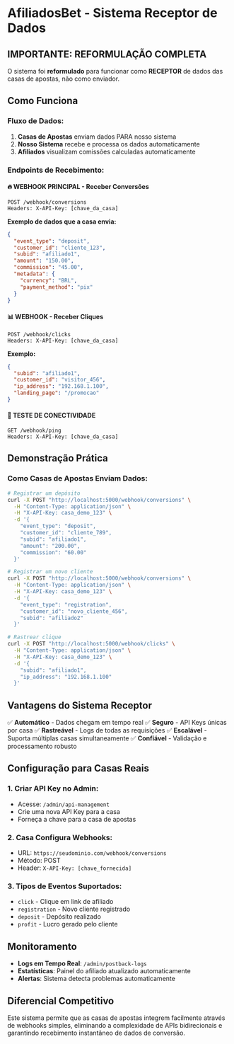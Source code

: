 # AfiliadosBet - Sistema Receptor de Dados

## IMPORTANTE: REFORMULAÇÃO COMPLETA

O sistema foi **reformulado** para funcionar como **RECEPTOR** de dados das casas de apostas, não como enviador.

## Como Funciona

### Fluxo de Dados:
1. **Casas de Apostas** enviam dados PARA nosso sistema
2. **Nosso Sistema** recebe e processa os dados automaticamente
3. **Afiliados** visualizam comissões calculadas automaticamente

### Endpoints de Recebimento:

#### 🔥 WEBHOOK PRINCIPAL - Receber Conversões
```
POST /webhook/conversions
Headers: X-API-Key: [chave_da_casa]
```

**Exemplo de dados que a casa envia:**
```json
{
  "event_type": "deposit",
  "customer_id": "cliente_123",
  "subid": "afiliado1",
  "amount": "150.00", 
  "commission": "45.00",
  "metadata": {
    "currency": "BRL",
    "payment_method": "pix"
  }
}
```

#### 📊 WEBHOOK - Receber Cliques
```
POST /webhook/clicks
Headers: X-API-Key: [chave_da_casa]
```

**Exemplo:**
```json
{
  "subid": "afiliado1",
  "customer_id": "visitor_456",
  "ip_address": "192.168.1.100",
  "landing_page": "/promocao"
}
```

#### 🏓 TESTE DE CONECTIVIDADE
```
GET /webhook/ping
Headers: X-API-Key: [chave_da_casa]
```

## Demonstração Prática

### Como Casas de Apostas Enviam Dados:

```bash
# Registrar um depósito
curl -X POST "http://localhost:5000/webhook/conversions" \
  -H "Content-Type: application/json" \
  -H "X-API-Key: casa_demo_123" \
  -d '{
    "event_type": "deposit",
    "customer_id": "cliente_789",
    "subid": "afiliado1", 
    "amount": "200.00",
    "commission": "60.00"
  }'

# Registrar um novo cliente
curl -X POST "http://localhost:5000/webhook/conversions" \
  -H "Content-Type: application/json" \
  -H "X-API-Key: casa_demo_123" \
  -d '{
    "event_type": "registration",
    "customer_id": "novo_cliente_456",
    "subid": "afiliado2"
  }'

# Rastrear clique
curl -X POST "http://localhost:5000/webhook/clicks" \
  -H "Content-Type: application/json" \
  -H "X-API-Key: casa_demo_123" \
  -d '{
    "subid": "afiliado1",
    "ip_address": "192.168.1.100"
  }'
```

## Vantagens do Sistema Receptor

✅ **Automático** - Dados chegam em tempo real
✅ **Seguro** - API Keys únicas por casa
✅ **Rastreável** - Logs de todas as requisições
✅ **Escalável** - Suporta múltiplas casas simultaneamente
✅ **Confiável** - Validação e processamento robusto

## Configuração para Casas Reais

### 1. Criar API Key no Admin:
- Acesse: `/admin/api-management`
- Crie uma nova API Key para a casa
- Forneça a chave para a casa de apostas

### 2. Casa Configura Webhooks:
- URL: `https://seudominio.com/webhook/conversions`
- Método: POST
- Header: `X-API-Key: [chave_fornecida]`

### 3. Tipos de Eventos Suportados:
- `click` - Clique em link de afiliado
- `registration` - Novo cliente registrado  
- `deposit` - Depósito realizado
- `profit` - Lucro gerado pelo cliente

## Monitoramento

- **Logs em Tempo Real**: `/admin/postback-logs`
- **Estatísticas**: Painel do afiliado atualizado automaticamente
- **Alertas**: Sistema detecta problemas automaticamente

## Diferencial Competitivo

Este sistema permite que as casas de apostas integrem facilmente através de webhooks simples, eliminando a complexidade de APIs bidirecionais e garantindo recebimento instantâneo de dados de conversão.